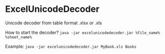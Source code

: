 # ExcelUnicodeDecoder
Unicode decoder from table format .xlsx or .xls

How to start the decoder?
```java -jar excelunicodedecoder.jar %file_name% %sheet_name%```

Example:
```java -jar excelunicodedecoder.jar MyBook.xls Books```
